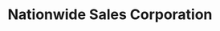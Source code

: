 ---
title: "Nationwide Sales Corporation"
url: /zamboanga-city/nationwide-sales-corporation/
shop: hardware
---